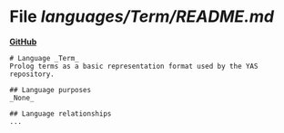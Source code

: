 # File _languages/Term/README.md_
**[GitHub](https://github.com/softlang/yas/blob/master/languages/Term/README.md)**
```
# Language _Term_
Prolog terms as a basic representation format used by the YAS repository.

## Language purposes
_None_

## Language relationships
...
```
